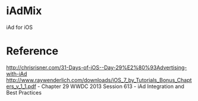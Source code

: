 iAdMix
======

iAd for iOS

Reference
=========
http://chrisrisner.com/31-Days-of-iOS--Day-29%E2%80%93Advertising-with-iAd
http://www.raywenderlich.com/downloads/iOS_7_by_Tutorials_Bonus_Chapters_v_1_1.pdf - Chapter 29
WWDC 2013 Session 613 - iAd Integration and Best Practices
